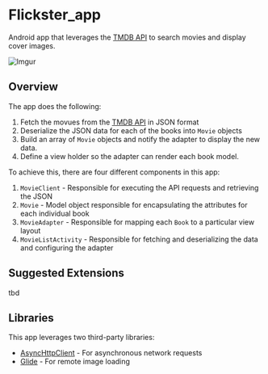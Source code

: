 # Flickster_app

Android app that leverages the [TMDB API](https://www.themoviedb.org/documentation/api) to search movies and display cover images. 

![Imgur](https://imgur.com/a/FFCxbIp)
<!-- ![GIF]
(https://media.giphy.com/media/MNIoZNUyCPFTXpIAHQ/giphy.gif) -->

## Overview

The app does the following:

1. Fetch the movues from the [TMDB API](https://www.themoviedb.org/documentation/api) in JSON format
2. Deserialize the JSON data for each of the books into `Movie` objects
3. Build an array of `Movie` objects and notify the adapter to display the new data. 
4. Define a view holder so the adapter can render each book model. 

To achieve this, there are four different components in this app:

1. `MovieClient` - Responsible for executing the API requests and retrieving the JSON
2. `Movie` - Model object responsible for encapsulating the attributes for each individual book
3. `MovieAdapter` - Responsible for mapping each `Book` to a particular view layout
4. `MovieListActivity` - Responsible for fetching and deserializing the data and configuring the adapter


## Suggested Extensions
tbd

## Libraries

This app leverages two third-party libraries:

 * [AsyncHttpClient](https://github.com/codepath/AsyncHttpClient) - For asynchronous network requests
 * [Glide](https://github.com/bumptech/glide) - For remote image loading
